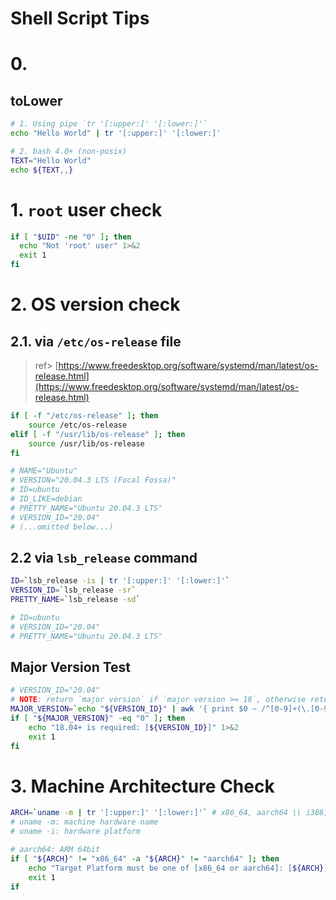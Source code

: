 # Shell Script Tips

# 0.

## toLower

```sh
# 1. Using pipe `tr '[:upper:]' '[:lower:]'`
echo "Hello World" | tr '[:upper:]' '[:lower:]'

# 2. bash 4.0+ (non-posix)
TEXT="Hello World"
echo ${TEXT,,}
```

# 1. `root` user check

```sh
if [ "$UID" -ne "0" ]; then
  echo "Not 'root' user" 1>&2
  exit 1
fi
```

# 2. OS version check

## 2.1. via `/etc/os-release` file

> ref\> [https://www.freedesktop.org/software/systemd/man/latest/os-release.html](https://www.freedesktop.org/software/systemd/man/latest/os-release.html)

```sh
if [ -f "/etc/os-release" ]; then
    source /etc/os-release
elif [ -f "/usr/lib/os-release" ]; then
    source /usr/lib/os-release
fi

# NAME="Ubuntu"
# VERSION="20.04.3 LTS (Focal Fossa)"
# ID=ubuntu
# ID_LIKE=debian
# PRETTY_NAME="Ubuntu 20.04.3 LTS"
# VERSION_ID="20.04"
# (...omitted below...)
```

## 2.2 via `lsb_release` command

```sh
ID=`lsb_release -is | tr '[:upper:]' '[:lower:]'`
VERSION_ID=`lsb_release -sr`
PRETTY_NAME=`lsb_release -sd`

# ID=ubuntu
# VERSION_ID="20.04"
# PRETTY_NAME="Ubuntu 20.04.3 LTS"
```

## Major Version Test

```sh
# VERSION_ID="20.04"
# NOTE: return `major version` if `major version >= 18`, otherwise return `0`
MAJOR_VERSION=`echo "${VERSION_ID}" | awk '{ print $0 ~ /^[0-9]+(\.[0-9]+)*$/ && int($0) >= 18 ? int($0) : 0 }'`
if [ "${MAJOR_VERSION}" -eq "0" ]; then 
    echo "18.04+ is required: [${VERSION_ID}]" 1>&2
    exit 1
fi
```

# 3. Machine Architecture Check

```sh
ARCH=`uname -m | tr '[:upper:]' '[:lower:]'` # x86_64, aarch64 \\ i386, i686 not support
# uname -m: machine hardware name
# uname -i: hardware platform

# aarch64: ARM 64bit
if [ "${ARCH}" != "x86_64" -a "${ARCH}" != "aarch64" ]; then
    echo "Target Platform must be one of [x86_64 or aarch64]: [${ARCH}]" 1>&2
    exit 1
if
```

